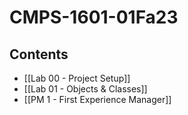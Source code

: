 # CMPS-1601-01Fa23

## Contents
- [[Lab 00 - Project Setup]]
- [[Lab 01 - Objects & Classes]]
- [[PM 1 - First Experience Manager]]